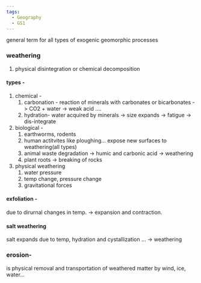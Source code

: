 ```yaml
---
tags:
  - Geography
  - GS1
---
```

general term for all types of exogenic geomorphic processes
### weathering
1. physical disintegration or chemical decomposition
#### types - 
1. chemical - 
	1. carbonation - reaction of minerals with carbonates or bicarbonates -> CO2 + water -> weak acid ....
	2. hydration- water acquired by minerals -> size expands -> fatigue -> dis-integrate
2. biological -
	1. earthworms, rodents
	2. human actitvites like ploughing... expose new surfaces to weathering(all types)
	3. animal waste degradation -> humic and carbonic acid -> weathering
	4. plant roots -> breaking of rocks
3. physical weathering
	1. water pressure
	2. temp change, pressure change
	3. gravitational forces
#### exfoliation - 
due to dirurnal changes in temp. -> expansion and contraction.
#### salt weathering
salt expands due to temp, hydration and cystallization ... -> weathering

### erosion- 
is physical removal and transportation of weathered matter by wind, ice, water...
